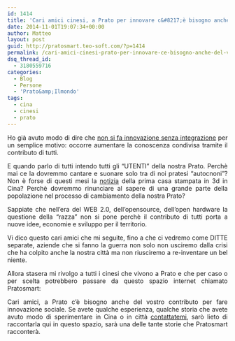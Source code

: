 ```yaml
---
id: 1414
title: 'Cari amici cinesi, a Prato per innovare c&#8217;è bisogno anche del vostro aiuto'
date: 2014-11-01T19:07:34+00:00
author: Matteo
layout: post
guid: http://pratosmart.teo-soft.com/?p=1414
permalink: /cari-amici-cinesi-prato-per-innovare-ce-bisogno-anche-del-vostro-aiuto/
dsq_thread_id:
  - 3180559716
categories:
  - Blog
  - Persone
  - 'Prato&amp;Ilmondo'
tags:
  - cina
  - cinesi
  - prato
---
```

<p style="text-align: justify;">
  Ho già avuto modo di dire che <a title="Non c’è innovazione dove c’è razzismo" href="http://pratosmart.teo-soft.com/non-ce-innovazione-dove-ce-razzismo/" target="_blank">non si fa innovazione senza integrazione</a> per un semplice motivo: occorre aumentare la conoscenza condivisa tramite il contributo di tutti.
</p>

<p style="text-align: justify;">
  E quando parlo di tutti intendo tutti gli &#8220;UTENTI&#8221; della nostra Prato. Perchè mai ce la dovremmo cantare e suonare solo tra di noi pratesi &#8220;autocnoni&#8221;? Non è forse di questi mesi la <a href="http://video.corriere.it/dalla-cina-prima-casa-costruita-una-stampante-3d/146ce3fe-cf60-11e3-bf7e-201ea72c5359" target="_blank">notizia</a> della prima casa stampata in 3d in Cina? Perchè dovremmo rinunciare al sapere di una grande parte della popolazione nel processo di cambiamento della nostra Prato?
</p>

<p style="text-align: justify;">
  Sappiate che nell&#8217;era del WEB 2.0, dell&#8217;opensource, dell&#8217;open hardware la questione della &#8220;razza&#8221; non si pone perchè il contributo di tutti porta a nuove idee, economie e sviluppo per il territorio.
</p>

<p style="text-align: justify;">
  Vi dico questo cari amici che mi seguite, fino a che ci vedremo come DITTE separate, aziende che si fanno la guerra non solo non usciremo dalla crisi che ha colpito anche la nostra città ma non riusciremo a re-inventare un bel niente.
</p>

<p style="text-align: justify;">
  Allora stasera mi rivolgo a tutti i cinesi che vivono a Prato e che per caso o per scelta potrebbero passare da questo spazio internet chiamato Pratosmart:
</p>

<p style="text-align: justify;">
  Cari amici, a Prato c&#8217;è bisogno anche del vostro contributo per fare innovazione sociale. Se avete qualche esperienza, qualche storia che avete avuto modo di sperimentare in Cina o in città <a title="Contacts" href="http://pratosmart.teo-soft.com/contacts/" target="_blank">contattatemi</a>, sarò lieto di raccontarla qui in questo spazio, sarà una delle tante storie che Pratosmart racconterà.
</p>